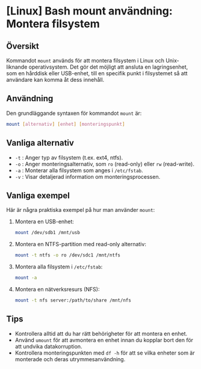 # [Linux] Bash mount användning: Montera filsystem

## Översikt
Kommandot `mount` används för att montera filsystem i Linux och Unix-liknande operativsystem. Det gör det möjligt att ansluta en lagringsenhet, som en hårddisk eller USB-enhet, till en specifik punkt i filsystemet så att användare kan komma åt dess innehåll.

## Användning
Den grundläggande syntaxen för kommandot `mount` är:

```bash
mount [alternativ] [enhet] [monteringspunkt]
```

## Vanliga alternativ
- `-t` : Anger typ av filsystem (t.ex. ext4, ntfs).
- `-o` : Anger monteringsalternativ, som `ro` (read-only) eller `rw` (read-write).
- `-a` : Monterar alla filsystem som anges i `/etc/fstab`.
- `-v` : Visar detaljerad information om monteringsprocessen.

## Vanliga exempel
Här är några praktiska exempel på hur man använder `mount`:

1. Montera en USB-enhet:
   ```bash
   mount /dev/sdb1 /mnt/usb
   ```

2. Montera en NTFS-partition med read-only alternativ:
   ```bash
   mount -t ntfs -o ro /dev/sdc1 /mnt/ntfs
   ```

3. Montera alla filsystem i `/etc/fstab`:
   ```bash
   mount -a
   ```

4. Montera en nätverksresurs (NFS):
   ```bash
   mount -t nfs server:/path/to/share /mnt/nfs
   ```

## Tips
- Kontrollera alltid att du har rätt behörigheter för att montera en enhet.
- Använd `umount` för att avmontera en enhet innan du kopplar bort den för att undvika datakorruption.
- Kontrollera monteringspunkten med `df -h` för att se vilka enheter som är monterade och deras utrymmesanvändning.